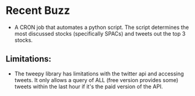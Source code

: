 # Recent Buzz
- A CRON job that automates a python script. The script determines the most discussed stocks (specifically SPACs) and tweets out the top 3 stocks.

## Limitations:
- The tweepy library has limitations with the twitter api and accessing tweets. It only allows a query of ALL (free version provides some) tweets within the last hour if it's the paid version of the API. 

